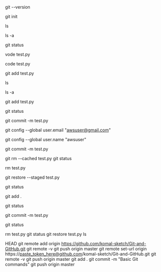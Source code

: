 git --version

git init

ls

ls -a

git status

vode test.py

code test.py

git add test.py

ls

ls -a

git add test.py

git status

git commit -m test.py

git config --global user.email "awsuser@gmail.com"

git config --global user.name "awsuser"

git commit -m test.py

git rm --cached test.py
git status

rm test.py

git restore --staged test.py

git status

git add .

git status

git commit -m test.py

git status

rm test.py
git status
git restore test.py
ls

HEAD
git remote add origin https://github.com/komal-sketch/Git-and-GitHub.git
git remote -v
git push origin master
git remote set-url origin https://paste_token_here@github.com/komal-sketch/Git-and-GitHub.git
git remote -v
git push origin master
git add .
git commit -m "Basic Git commands"
git push origin master




